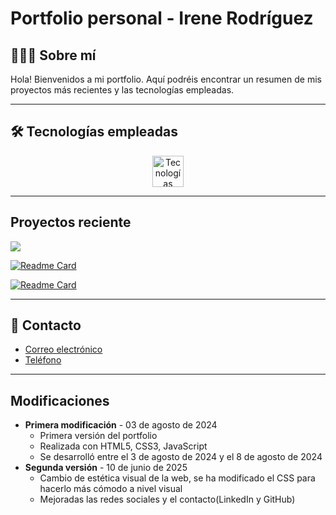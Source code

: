# Portfolio personal - Irene Rodríguez

## 💁🏻‍♀️ Sobre mí
Hola! Bienvenidos a mi portfolio. Aquí podréis encontrar un resumen de mis proyectos más recientes y las tecnologías empleadas.

----
## 🛠️ Tecnologías empleadas
<div align="center">
  <img src="https://skillicons.dev/icons?i=java,js,html,css,mysql,postgres,php,git,docker,linux,windows" height="50" alt="Tecnologías" />
</div>

----
## Proyectos reciente
<div align="left"><a href="https://github.com/irenerodriguezrod/116LMSGIProyectoLMSGI">
    <img src="https://github-readme-stats.vercel.app/api/pin/?username=irenerodriguezrod&repo=116LMSGIProyectoLMSGI"></a>
</div>

[![Readme Card](https://github-readme-stats.vercel.app/api/pin/?username=irenerodriguezrod&repo=116LMSGIProyectoDAW)](https://github.com/irenerodriguezrod/116LMSGIProyectoDAW)

[![Readme Card](https://github-readme-stats.vercel.app/api/pin/?username=irenerodrod&repo=sweethouse)](https://github.com/irenerodrod/sweethouse)

----
## 📩 Contacto
- [Correo electrónico](mailto:rodrodirene3124@gmail.com)
- [Teléfono](tel:+34609818876)
----

## Modificaciones<a name="Modificaciones"></a>
* **Primera modificación** - 03 de agosto de 2024
  * Primera versión del portfolio
  * Realizada con HTML5, CSS3, JavaScript
  * Se desarrolló entre el 3 de agosto de 2024 y el 8 de agosto de 2024 
* **Segunda versión** - 10 de junio de 2025
  * Cambio de estética visual de la web, se ha modificado el CSS para hacerlo más cómodo a nivel visual
  * Mejoradas las redes sociales y el contacto(LinkedIn y GitHub)